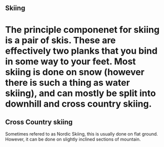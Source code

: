Skiing
-------------------
The principle componenet for skiing is a pair of skis. These are effectively two planks that you bind in some way to your feet. Most skiing is done on snow (however there is such a thing as water skiing), and can mostly be split into downhill and cross country skiing. 
====================

Cross Country skiing
--------------------
Sometimes refered to as Nordic Skiing, this is usually done on flat ground. However, it can be done on slightly inclined sections of mountain.